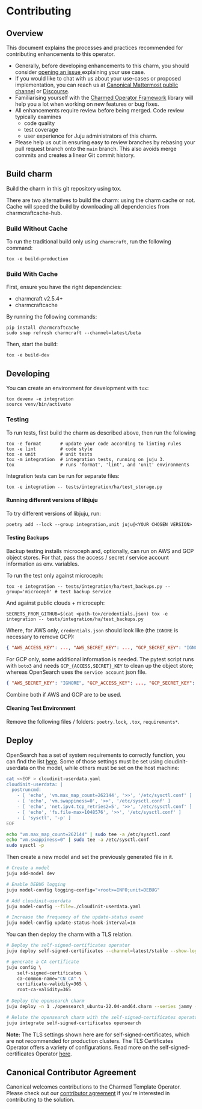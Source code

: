 # Contributing

## Overview

This document explains the processes and practices recommended for contributing enhancements to
this operator.

<!-- TEMPLATE-TODO: Update the URL for issue creation -->

- Generally, before developing enhancements to this charm, you should consider [opening an issue
  ](https://github.com/canonical/operator-opensearch/issues) explaining your use case.
- If you would like to chat with us about your use-cases or proposed implementation, you can reach
  us at [Canonical Mattermost public channel](https://chat.charmhub.io/charmhub/channels/charm-dev)
  or [Discourse](https://discourse.charmhub.io/).
- Familiarising yourself with the [Charmed Operator Framework](https://juju.is/docs/sdk) library
  will help you a lot when working on new features or bug fixes.
- All enhancements require review before being merged. Code review typically examines
  - code quality
  - test coverage
  - user experience for Juju administrators of this charm.
- Please help us out in ensuring easy to review branches by rebasing your pull request branch onto
  the `main` branch. This also avoids merge commits and creates a linear Git commit history.


## Build charm

Build the charm in this git repository using tox.

There are two alternatives to build the charm: using the charm cache or not.
Cache will speed the build by downloading all dependencies from charmcraftcache-hub.

### Build Without Cache

To run the traditional build only using `charmcraft`, run the following command:

```shell
tox -e build-production
```

### Build With Cache

First, ensure you have the right dependencies:
* charmcraft v2.5.4+
* charmcraftcache

By running the following commands:

```shell
pip install charmcraftcache
sudo snap refresh charmcraft --channel=latest/beta
```

Then, start the build:

```shell
tox -e build-dev
```

## Developing

You can create an environment for development with `tox`:

```shell
tox devenv -e integration
source venv/bin/activate
```

### Testing

To run tests, first build the charm as described above, then run the following

```shell
tox -e format       # update your code according to linting rules
tox -e lint         # code style
tox -e unit         # unit tests
tox -m integration  # integration tests, running on juju 3.
tox                 # runs 'format', 'lint', and 'unit' environments
```

Integration tests can be run for separate files:

```shell
tox -e integration -- tests/integration/ha/test_storage.py
```

#### Running different versions of libjuju

To try different versions of libjuju, run:

```shell
poetry add --lock --group integration,unit juju@<YOUR CHOSEN VERSION>
```

#### Testing Backups

Backup testing installs microceph and, optionally, can run on AWS and GCP object stores.
For that, pass the access / secret / service account information as env. variables.

To run the test only against microceph:

```shell
tox -e integration -- tests/integration/ha/test_backups.py --group='microceph' # test backup service
```

And against public clouds + microceph:

```shell
SECRETS_FROM_GITHUB=$(cat <path-to>/credentials.json) tox -e integration -- tests/integration/ha/test_backups.py
```

Where, for AWS only, `credentials.json` should look like (the `IGNORE` is necessary to remove GCP):
```json
{ "AWS_ACCESS_KEY": ..., "AWS_SECRET_KEY": ..., "GCP_SECRET_KEY": "IGNORE" }
```

For GCP only, some additional information is needed. The pytest script runs with `boto3` and needs `GCP_{ACCESS,SECRET}_KEY` to clean up the object store; whereas OpenSearch uses the `service account` json file.

```json
{ "AWS_SECRET_KEY": "IGNORE", "GCP_ACCESS_KEY": ..., "GCP_SECRET_KEY": ..., "GCP_SERVICE_ACCOUNT": ... }
```

Combine both if AWS and GCP are to be used.


#### Cleaning Test Environment

Remove the following files / folders: `poetry.lock`, `.tox`, `requirements*`.


## Deploy

OpenSearch has a set of system requirements to correctly function, you can find the list [here](https://opensearch.org/docs/latest/install-and-configure/install-opensearch/index/).
Some of those settings must be set using cloudinit-userdata on the model, while others must be set on the host machine:
```bash
cat <<EOF > cloudinit-userdata.yaml
cloudinit-userdata: |
  postruncmd:
    - [ 'echo', 'vm.max_map_count=262144', '>>', '/etc/sysctl.conf' ]
    - [ 'echo', 'vm.swappiness=0', '>>', '/etc/sysctl.conf' ]
    - [ 'echo', 'net.ipv4.tcp_retries2=5', '>>', '/etc/sysctl.conf' ]
    - [ 'echo', 'fs.file-max=1048576', '>>', '/etc/sysctl.conf' ]
    - [ 'sysctl', '-p' ]
EOF

echo "vm.max_map_count=262144" | sudo tee -a /etc/sysctl.conf
echo "vm.swappiness=0" | sudo tee -a /etc/sysctl.conf
sudo sysctl -p
```

Then create a new model and set the previously generated file in it.
```bash
# Create a model
juju add-model dev

# Enable DEBUG logging
juju model-config logging-config="<root>=INFO;unit=DEBUG"

# Add cloudinit-userdata
juju model-config --file=./cloudinit-userdata.yaml

# Increase the frequency of the update-status event
juju model-config update-status-hook-interval=1m
```

You can then deploy the charm with a TLS relation.
```bash
# Deploy the self-signed-certificates operator
juju deploy self-signed-certificates --channel=latest/stable --show-log --verbose

# generate a CA certificate
juju config \
    self-signed-certificates \
    ca-common-name="CN_CA" \
    certificate-validity=365 \
    root-ca-validity=365
    
# Deploy the opensearch charm
juju deploy -n 1 ./opensearch_ubuntu-22.04-amd64.charm --series jammy --show-log --verbose

# Relate the opensearch charm with the self-signed-certificates operator
juju integrate self-signed-certificates opensearch
```

**Note:** The TLS settings shown here are for self-signed-certificates, which are not recommended for production clusters. The TLS Certificates Operator offers a variety of configurations. Read more on the self-signed-certificates Operator [here](https://charmhub.io/self-signed-certificates).


## Canonical Contributor Agreement
Canonical welcomes contributions to the Charmed Template Operator. Please check out our [contributor agreement](https://ubuntu.com/legal/contributors) if you're interested in contributing to the solution.
